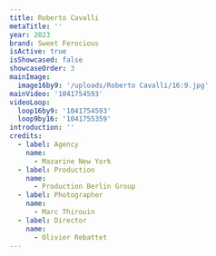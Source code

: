 ```yaml
---
title: Roberto Cavalli
metaTitle: ''
year: 2023
brand: Sweet Ferocious
isActive: true
isShowcased: false
showcaseOrder: 3
mainImage:
  image16by9: '/uploads/Roberto Cavalli/16:9.jpg'
mainVideo: '1041754593'
videoLoop:
  loop16by9: '1041754593'
  loop9by16: '1041755359'
introduction: ''
credits:
  - label: Agency
    name:
      - Mazarine New York
  - label: Production
    name:
      - Production Berlin Group
  - label: Photographer
    name:
      - Marc Thirouin
  - label: Director
    name:
      - Olivier Rebattet
---
```


